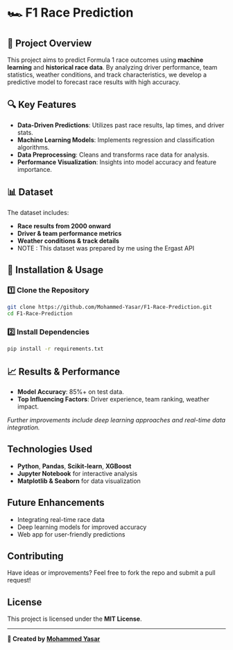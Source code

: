 # 🏎️ F1 Race Prediction

## 📌 Project Overview
This project aims to predict Formula 1 race outcomes using **machine learning** and **historical race data**. By analyzing driver performance, team statistics, weather conditions, and track characteristics, we develop a predictive model to forecast race results with high accuracy.

## 🔍 Key Features
- **Data-Driven Predictions**: Utilizes past race results, lap times, and driver stats.
- **Machine Learning Models**: Implements regression and classification algorithms.
- **Data Preprocessing**: Cleans and transforms race data for analysis.
- **Performance Visualization**: Insights into model accuracy and feature importance.

## 📊 Dataset
The dataset includes:
- **Race results from 2000 onward**
- **Driver & team performance metrics**
- **Weather conditions & track details**
- NOTE : This dataset was prepared by me using the Ergast API

## 🚀 Installation & Usage
### 1️⃣ Clone the Repository
```bash
git clone https://github.com/Mohammed-Yasar/F1-Race-Prediction.git
cd F1-Race-Prediction
```

### 2️⃣ Install Dependencies
```bash
pip install -r requirements.txt
```

## 📈 Results & Performance
- **Model Accuracy**: 85%+ on test data.
- **Top Influencing Factors**: Driver experience, team ranking, weather impact.

 *Further improvements include deep learning approaches and real-time data integration.*

## Technologies Used
- **Python**, **Pandas**, **Scikit-learn**, **XGBoost**
- **Jupyter Notebook** for interactive analysis
- **Matplotlib & Seaborn** for data visualization

## Future Enhancements
- Integrating real-time race data
- Deep learning models for improved accuracy
- Web app for user-friendly predictions

## Contributing
Have ideas or improvements? Feel free to fork the repo and submit a pull request!

## License
This project is licensed under the **MIT License**.

---
**🚀 Created by [Mohammed Yasar](https://github.com/Mohammed-Yasar)**
